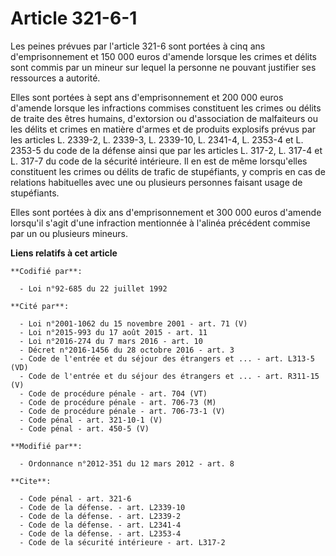 # Article 321-6-1

Les peines prévues par l'article 321-6 sont portées à cinq ans d'emprisonnement et 150 000 euros d'amende lorsque les crimes
et délits sont commis par un mineur sur lequel la personne ne pouvant justifier ses ressources a autorité. 

Elles sont portées à sept ans d'emprisonnement et 200 000 euros d'amende lorsque les infractions commises constituent les
crimes ou délits de traite des êtres humains, d'extorsion ou d'association de malfaiteurs ou les délits et crimes en matière
d'armes et de produits explosifs prévus par les articles L. 2339-2, L. 2339-3, L. 2339-10, L. 2341-4, 
L. 2353-4 et L. 2353-5 du code de la défense ainsi que par les articles L. 317-2, L. 317-4 et L. 317-7 du code de la sécurité
intérieure. Il en est de même lorsqu'elles constituent les crimes ou délits de trafic de stupéfiants, y compris en cas de
relations habituelles avec une ou plusieurs personnes faisant usage de stupéfiants. 

Elles sont portées à dix ans d'emprisonnement et 300 000 euros d'amende lorsqu'il s'agit d'une infraction mentionnée à
l'alinéa précédent commise par un ou plusieurs mineurs.

**Liens relatifs à cet article**

	**Codifié par**:

	  - Loi n°92-685 du 22 juillet 1992

	**Cité par**:

	  - Loi n°2001-1062 du 15 novembre 2001 - art. 71 (V)
	  - Loi n°2015-993 du 17 août 2015 - art. 11
	  - Loi n°2016-274 du 7 mars 2016 - art. 10
	  - Décret n°2016-1456 du 28 octobre 2016 - art. 3
	  - Code de l'entrée et du séjour des étrangers et ... - art. L313-5 (VD)
	  - Code de l'entrée et du séjour des étrangers et ... - art. R311-15 (V)
	  - Code de procédure pénale - art. 704 (VT)
	  - Code de procédure pénale - art. 706-73 (M)
	  - Code de procédure pénale - art. 706-73-1 (V)
	  - Code pénal - art. 321-10-1 (V)
	  - Code pénal - art. 450-5 (V)

	**Modifié par**:

	  - Ordonnance n°2012-351 du 12 mars 2012 - art. 8

	**Cite**:

	  - Code pénal - art. 321-6
	  - Code de la défense. - art. L2339-10
	  - Code de la défense. - art. L2339-2
	  - Code de la défense. - art. L2341-4
	  - Code de la défense. - art. L2353-4
	  - Code de la sécurité intérieure - art. L317-2
